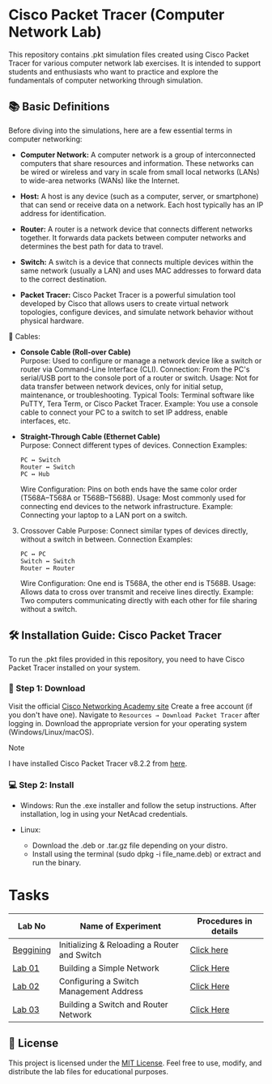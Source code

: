 # Cisco Packet Tracer (Computer Network Lab)
This repository contains .pkt simulation files created using Cisco Packet Tracer for various computer network lab exercises. It is intended to support students and enthusiasts who want to practice and explore the fundamentals of computer networking through simulation.

## 📚 Basic Definitions
Before diving into the simulations, here are a few essential terms in computer networking:

- **Computer Network:** A computer network is a group of interconnected computers that share resources and information. These networks can be wired or wireless and vary in scale from small local networks (LANs) to wide-area networks (WANs) like the Internet.

- **Host:** A host is any device (such as a computer, server, or smartphone) that can send or receive data on a network. Each host typically has an IP address for identification.

- **Router:** A router is a network device that connects different networks together. It forwards data packets between computer networks and determines the best path for data to travel.

- **Switch:** A switch is a device that connects multiple devices within the same network (usually a LAN) and uses MAC addresses to forward data to the correct destination.

- **Packet Tracer:** Cisco Packet Tracer is a powerful simulation tool developed by Cisco that allows users to create virtual network topologies, configure devices, and simulate network behavior without physical hardware.

🔌 Cables:
- **Console Cable (Roll-over Cable)** <br>
Purpose: Used to configure or manage a network device like a switch or router via Command-Line Interface (CLI).
Connection: From the PC's serial/USB port to the console port of a router or switch.
Usage: Not for data transfer between network devices, only for initial setup, maintenance, or troubleshooting.
Typical Tools: Terminal software like PuTTY, Tera Term, or Cisco Packet Tracer.
Example: You use a console cable to connect your PC to a switch to set IP address, enable interfaces, etc.

- **Straight-Through Cable (Ethernet Cable)** <br>
Purpose: Connect different types of devices.
Connection Examples:
   ```
   PC ↔ Switch
   Router ↔ Switch
   PC ↔ Hub
   ```

   Wire Configuration: Pins on both ends have the same color order (T568A–T568A or T568B–T568B).
   Usage: Most commonly used for connecting end devices to the network infrastructure.
   Example: Connecting your laptop to a LAN port on a switch.

3. Crossover Cable
Purpose: Connect similar types of devices directly, without a switch in between.
Connection Examples:
   ```
   PC ↔ PC
   Switch ↔ Switch
   Router ↔ Router
   ```

   Wire Configuration: One end is T568A, the other end is T568B.
   Usage: Allows data to cross over transmit and receive lines directly.
   Example: Two computers communicating directly with each other for file sharing without a switch.

## 🛠️ Installation Guide: Cisco Packet Tracer
To run the .pkt files provided in this repository, you need to have Cisco Packet Tracer installed on your system.

### 🔽 Step 1: Download
Visit the official [Cisco Networking Academy site](https://www.netacad.com/)
Create a free account (if you don't have one).
Navigate to `Resources → Download Packet Tracer` after logging in.
Download the appropriate version for your operating system (Windows/Linux/macOS).

> [!NOTE]
> I have installed Cisco Packet Tracer v8.2.2 from [here](https://www.netacad.com/articles/news/download-cisco-packet-tracer).

### 💻 Step 2: Install
- Windows:
  Run the .exe installer and follow the setup instructions.
  After installation, log in using your NetAcad credentials.

- Linux:
  - Download the .deb or .tar.gz file depending on your distro.
  - Install using the terminal (sudo dpkg -i file_name.deb) or extract and run the binary.


# Tasks
| Lab No            | Name of Experiment        | Procedures in details          |
|-------------------|---------------------------|--------------------------------|
| [Beggining](/Initialize%20and%20Reload/) | Initializing & Reloading a Router and Switch | [Click here](/Initialize%20and%20Reload/README.md)
| [Lab 01](/Lab01/) | Building a Simple Network | [Click Here](/Lab01/README.md) |
| [Lab 02](/Lab02/) | Configuring a Switch Management Address  | [Click Here](/Lab02/README.md) |
| [Lab 03](/Lab03/) | Building a Switch and Router Network | [Click Here](/Lab03/README.md) |


## 📝 License

This project is licensed under the [MIT License](./LICENSE). Feel free to use, modify, and distribute the lab files for educational purposes.
